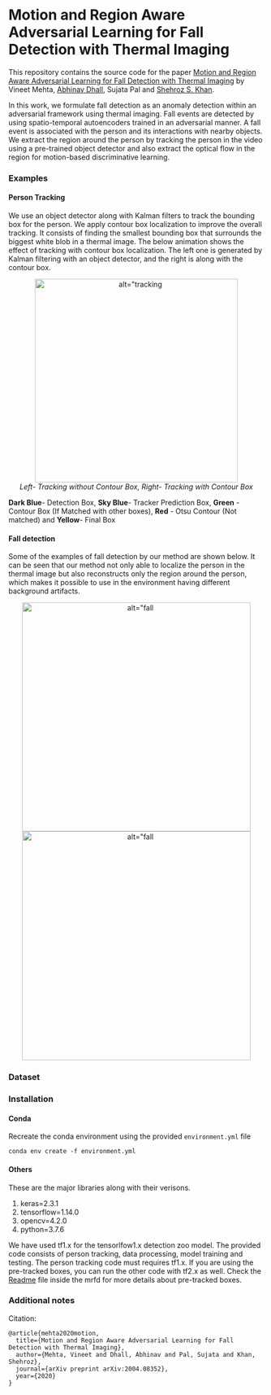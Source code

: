 # Motion and Region Aware Adversarial Learning for Fall Detection with Thermal Imaging

This repository contains the source code for the paper [Motion and Region Aware Adversarial Learning for Fall Detection with Thermal Imaging](https://arxiv.org/abs/2004.08352) by Vineet Mehta, [Abhinav Dhall](https://research.monash.edu/en/persons/abhinav-dhall), Sujata Pal and [Shehroz S. Khan](http://individual.utoronto.ca/shehroz/).

In this work, we formulate fall detection as an anomaly detection within an adversarial framework using thermal imaging. Fall events are detected by using spatio-temporal autoencoders trained in an adversarial manner. A fall event is associated with the person and its interactions with nearby objects. We extract the region around the person by tracking the person in the video using a pre-trained object detector and also extract the optical flow in the region for motion-based discriminative learning. 
### Examples
#### Person Tracking
We use an object detector along with Kalman filters to track the bounding box for the person. We apply contour box localization to improve the overall tracking. It consists of finding the smallest bounding box that surrounds the biggest white blob in a thermal image. The below animation shows the effect of tracking with contour box localization. The left one is generated by Kalman filtering with an object detector, and the right is along with the contour box.

<p align="center">
  <img alt=alt="tracking gif" src="samples/tracking.gif" height="400" >
  <br>
    <em>Left- Tracking without Contour Box, Right- Tracking with Contour Box</em>
</p>

**Dark Blue**- Detection Box, **Sky Blue**- Tracker Prediction Box, **Green** - Contour Box (If Matched with other boxes), **Red** - Otsu Contour (Not matched) and **Yellow**- Final Box

#### Fall detection
Some of the examples of fall detection by our method are shown below. It can be seen that our method not only able to localize the person in the thermal image but also reconstructs only the region around the person, which makes it possible to use in the environment having different background artifacts.    
<p align="center">
  <img alt=alt="fall detection demo1 gif" src="samples/Fall7_mean.gif" height="450" width="450">
  <img alt=alt="fall detection demo1 gif" src="samples/Fall35_mean.gif" height="450" width="450">
  <br>
    <em></em>
</p>

### Dataset

### Installation
#### Conda
Recreate the conda environment using the provided ```environment.yml``` file
```
conda env create -f environment.yml 
```
#### Others
These are the major libraries along with their verisons.

1. keras=2.3.1
2. tensorflow=1.14.0
3. opencv=4.2.0
4. python=3.7.6

We have used tf1.x for the tensorlfow1.x detection zoo model. The provided code consists of person tracking, data processing, model training and testing. The person tracking code must requires tf1.x. If you are using the pre-tracked boxes, you can run the other code with tf2.x as well. Check the [Readme](mrfd/README.md) file inside the mrfd for more details about pre-tracked boxes.

### Additional notes

Citation:

```
@article{mehta2020motion,
  title={Motion and Region Aware Adversarial Learning for Fall Detection with Thermal Imaging},
  author={Mehta, Vineet and Dhall, Abhinav and Pal, Sujata and Khan, Shehroz},
  journal={arXiv preprint arXiv:2004.08352},
  year={2020}
}
```
